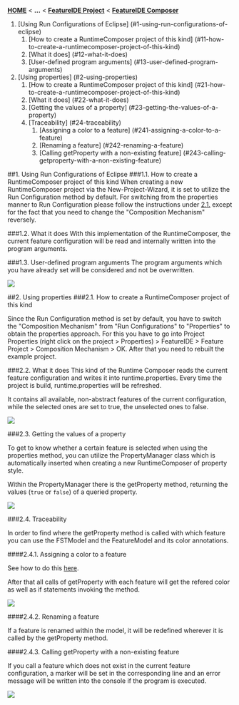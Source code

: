 <!-- Breadcrumb -->
[**HOME**](https://github.com/tthuem/FeatureIDE/wiki) < **...**  < [**FeatureIDE Project**](https://github.com/tthuem/FeatureIDE/wiki/FeatureIDE-Project) < [**FeatureIDE Composer**](https://github.com/FeatureIDE/FeatureIDE/wiki/FeatureIDE-Composer)

<!-- Outline -->

1. [Using Run Configurations of Eclipse] (#1-using-run-configurations-of-eclipse)
	1. [How to create a RuntimeComposer project of this kind] (#11-how-to-create-a-runtimecomposer-project-of-this-kind)
	2. [What it does] (#12-what-it-does)
	3. [User-defined program arguments] (#13-user-defined-program-arguments)
2. [Using properties] (#2-using-properties)
	1. [How to create a RuntimeComposer project of this kind] (#21-how-to-create-a-runtimecomposer-project-of-this-kind)
	2. [What it does] (#22-what-it-does)
	3. [Getting the values of a property] (#23-getting-the-values-of-a-property)
	4. [Traceability] (#24-traceability)
		1. [Assigning a color to a feature] (#241-assigning-a-color-to-a-feature)
		2. [Renaming a feature] (#242-renaming-a-feature)
		3. [Calling getProperty with a non-existing feature] (#243-calling-getproperty-with-a-non-existing-feature)
        
        

<!-- Content -->
##1. Using Run Configurations of Eclipse
###1.1. How to create a RuntimeComposer project of this kind
When creating a new RuntimeComposer project via the New-Project-Wizard, it is set to utilize the Run Configuration method  by default.
For switching from the properties manner to Run Configuration please follow the instructions under [2.1.](#21-how-to-create-a-runtimecomposer-project-of-this-kind) except for the fact that you need to change the "Composition Mechanism" reversely.

###1.2. What it does
With this implementation of the RuntimeComposer, the current feature configuration will be read and internally written into the program arguments.

###1.3. User-defined program arguments
The program arguments which you have already set will be considered and not be overwritten.

<img src="https://github.com/tthuem/FeatureIDE/wiki/Assets/FeatureIDEProject/Runtime/run_config.png">


##2. Using properties
###2.1. How to create a RuntimeComposer project of this kind

Since the Run Configuration method is set by default, you have to switch the "Composition Mechanism" from "Run Configurations" to "Properties" to obtain the properties approach.
For this you have to go into Project Properties (right click on the project > Properties) > FeatureIDE > Feature Project > Composition Mechanism  > OK.
After that you need to rebuilt the example project.


###2.2. What it does
This kind of the Runtime Composer reads the current feature configuration and writes it into runtime.properties. 
Every time the project is build, runtime.properties will be refreshed.

It contains all available, non-abstract features of the current configuration, while the selected ones are set to true, the unselected ones to false.

<img src="https://github.com/tthuem/FeatureIDE/wiki/Assets/FeatureIDEProject/Runtime/propertyfile_config.png">

###2.3. Getting the values of a property

To get to know whether a certain feature is selected when using the properties method, you can utilize the PropertyManager class which is automatically inserted when creating a new RuntimeComposer of property style. 

Within the PropertyManager there is the getProperty method, returning the values (<code>true</code> or <code>false</code>) of a queried property.

<img src="https://github.com/tthuem/FeatureIDE/wiki/Assets/FeatureIDEProject/Runtime/propertymanager.png">

###2.4. Traceability

In order to find where the getProperty method is called with which feature you can use the FSTModel and the FeatureModel and its color annotations.

####2.4.1. Assigning a color to a feature

See how to do this [here](https://github.com/FeatureIDE/FeatureIDE/wiki/Colors/).

After that all calls of getProperty with each feature will get the refered color as well as if statements invoking the method.

<img src="https://github.com/tthuem/FeatureIDE/wiki/Assets/FeatureIDEProject/Runtime/traceability_color.png">

####2.4.2. Renaming a feature

If a feature is renamed within the model, it will be redefined wherever it is called by the getProperty method.

####2.4.3. Calling getProperty with a non-existing feature

If you call a feature which does not exist in the current feature configuration, a marker will be set in the corresponding line and an error message will be written into the console if the program is executed.

<img src="https://github.com/tthuem/FeatureIDE/wiki/Assets/FeatureIDEProject/Runtime/traceability_warning.png">